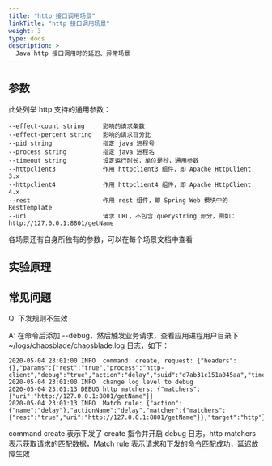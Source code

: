 ```yaml
---
title: "http 接口调用场景"
linkTitle: "http 接口调用场景"
weight: 3
type: docs
description: >
  Java http 接口调用时的延迟、异常场景
---
```

## 参数

此处列举 http 支持的通用参数：

```text
--effect-count string     影响的请求条数
--effect-percent string   影响的请求百分比
--pid string              指定 java 进程号
--process string          指定 java 进程名
--timeout string          设定运行时长，单位是秒，通用参数
--httpclient3             作用 httpclient3 组件，即 Apache HttpClient 3.x
--httpclient4             作用 httpclient4 组件，即 Apache HttpClient 4.x
--rest                    作用 rest 组件，即 Spring Web 模块中的 RestTemplate
--uri                     请求 URL，不包含 querystring 部分，例如：http://127.0.0.1:8801/getName
```

各场景还有自身所独有的参数，可以在每个场景文档中查看

## 实验原理

## 常见问题

Q: 下发规则不生效

A: 在命令后添加 --debug，然后触发业务请求，查看应用进程用户目录下 ~/logs/chaosblade/chaosblade.log 日志，如下：

```text
2020-05-04 23:01:00 INFO  command: create, request: {"headers":{},"params":{"rest":"true","process":"http-client","debug":"true","action":"delay","suid":"d7ab31c151a045aa","time":"3000","uri":"http://127.0.0.1:8801/getName","target":"http"}}
2020-05-04 23:01:00 INFO  change log level to debug
2020-05-04 23:01:13 DEBUG http matchers: {"matchers":{"uri":"http://127.0.0.1:8801/getName"}}
2020-05-04 23:01:13 INFO  Match rule: {"action":{"name":"delay"},"actionName":"delay","matcher":{"matchers":{"rest":"true","uri":"http://127.0.0.1:8801/getName"}},"target":"http"}
```

command create 表示下发了 create 指令并开启 debug 日志，http matchers 表示获取请求的匹配数据，Match rule 表示请求和下发的命令匹配成功，延迟故障生效
